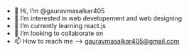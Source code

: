 - 👋 Hi, I’m @gauravmasalkar405
- 👀 I’m interested in web developement and web designing
- 🌱 I’m currently learning react.js
- 💞️ I’m looking to collaborate on
- 📫 How to reach me --> gauravmasalkar405@gmail.com

<!---
gauravmasalkar405/gauravmasalkar405 is a ✨ special ✨ repository because its `README.md` (this file) appears on your GitHub profile.
You can click the Preview link to take a look at your changes.
--->

